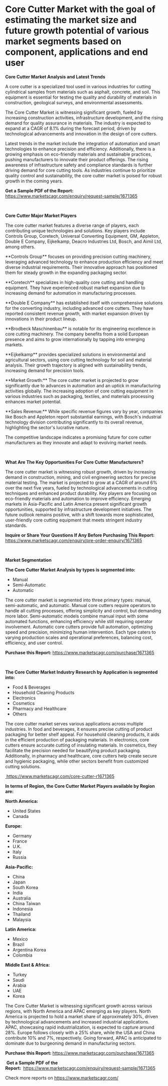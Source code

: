 <p><h1>Core Cutter Market with the goal of estimating the market size and future growth potential of various market segments based on component, applications and end user</h1></p><p><strong>Core Cutter Market Analysis and Latest Trends</strong></p>
<p><p>A core cutter is a specialized tool used in various industries for cutting cylindrical samples from materials such as asphalt, concrete, and soil. This equipment is essential for testing the quality and durability of materials in construction, geological surveys, and environmental assessments. </p><p>The Core Cutter Market is witnessing significant growth, fueled by increasing construction activities, infrastructure development, and the rising demand for quality assurance in materials. The industry is expected to expand at a CAGR of 8.1% during the forecast period, driven by technological advancements and innovation in the design of core cutters. </p><p>Latest trends in the market include the integration of automation and smart technologies to enhance precision and efficiency. Additionally, there is a growing emphasis on eco-friendly materials and sustainable practices, pushing manufacturers to innovate their product offerings. The rising awareness of infrastructure safety and compliance standards is further driving demand for core cutting tools. As industries continue to prioritize quality control and sustainability, the core cutter market is poised for robust growth in the coming years.</p></p>
<p><strong>Get a Sample PDF of the Report:&nbsp;</strong> <a href="https://www.marketscagr.com/enquiry/request-sample/1671365?utm_campaign=1886&utm_medium=2&utm_source=Github&utm_content=ia&utm_term=28122024&utm_id=core-cutter">https://www.marketscagr.com/enquiry/request-sample/1671365</a></p>
<p>&nbsp;</p>
<p><strong>Core Cutter Major Market Players</strong></p>
<p><p>The core cutter market features a diverse range of players, each contributing unique technologies and solutions. Key players include Controls Group, Coretech, Universal Converting Equipment, GM, Appleton, Double E Company, Eijkelkamp, Deacro Industries Ltd, Bosch, and Aimil Ltd, among others.</p><p>**Controls Group** focuses on providing precision cutting machinery, leveraging advanced technology to enhance production efficiency and meet diverse industrial requirements. Their innovative approach has positioned them for steady growth in the expanding packaging sector.</p><p>**Coretech** specializes in high-quality core cutting and handling equipment. They have experienced robust market expansion due to increasing demand for automation in manufacturing processes. </p><p>**Double E Company** has established itself with comprehensive solutions for the converting industry, including advanced core cutters. They have reported consistent revenue growth, with market expansion driven by innovations in their product lineup.</p><p>**Brodbeck Maschinenbau** is notable for its engineering excellence in core cutting machinery. The company benefits from a solid European presence and aims to grow internationally by tapping into emerging markets.</p><p>**Eijkelkamp** provides specialized solutions in environmental and agricultural sectors, using core cutting technology for soil and material analysis. Their growth trajectory is aligned with sustainability trends, increasing demand for precision tools.</p><p>**Market Growth:** The core cutter market is projected to grow significantly due to advances in automation and an uptick in manufacturing activities globally. The increasing adoption of core cutting equipment in various industries such as packaging, textiles, and materials processing enhances market potential.</p><p>**Sales Revenue:** While specific revenue figures vary by year, companies like Bosch and Appleton report substantial earnings, with Bosch's industrial technology division contributing significantly to its overall revenue, highlighting the sector's lucrative nature. </p><p>The competitive landscape indicates a promising future for core cutter manufacturers as they innovate and adapt to evolving market needs.</p></p>
<p>&nbsp;</p>
<p><strong>What Are The Key Opportunities For Core Cutter Manufacturers?</strong></p>
<p><p>The core cutter market is witnessing robust growth, driven by increasing demand in construction, mining, and civil engineering sectors for precise material testing. The market is projected to grow at a CAGR of around 6% over the next five years, fueled by technological advancements in cutting techniques and enhanced product durability. Key players are focusing on eco-friendly materials and automation to improve efficiency. Emerging markets in Asia-Pacific and Latin America present significant growth opportunities, supported by infrastructure development initiatives. The future outlook remains positive, with a shift towards more sophisticated, user-friendly core cutting equipment that meets stringent industry standards.</p></p>
<p><strong>Inquire or Share Your Questions If Any Before Purchasing This Report:</strong> <a href="https://www.marketscagr.com/enquiry/pre-order-enquiry/1671365?utm_campaign=1886&utm_medium=2&utm_source=Github&utm_content=ia&utm_term=28122024&utm_id=core-cutter">https://www.marketscagr.com/enquiry/pre-order-enquiry/1671365</a></p>
<p>&nbsp;</p>
<p><strong>Market Segmentation</strong></p>
<p><strong>The Core Cutter Market Analysis by types is segmented into:</strong></p>
<p><ul><li>Manual</li><li>Semi-Automatic</li><li>Automatic</li></ul></p>
<p><p>The core cutter market is segmented into three primary types: manual, semi-automatic, and automatic. Manual core cutters require operators to handle all cutting processes, offering simplicity and control, but demanding more labor. Semi-automatic models combine manual input with some automated functions, enhancing efficiency while still requiring operator involvement. Automatic core cutters provide full automation, optimizing speed and precision, minimizing human intervention. Each type caters to varying production scales and operational preferences, balancing cost, efficiency, and user control.</p></p>
<p><strong>Purchase this Report:&nbsp;</strong><a href="https://www.marketscagr.com/purchase/1671365?utm_campaign=1886&utm_medium=2&utm_source=Github&utm_content=ia&utm_term=28122024&utm_id=core-cutter">https://www.marketscagr.com/purchase/1671365</a></p>
<p>&nbsp;</p>
<p><strong>The Core Cutter Market Industry Research by Application is segmented into:</strong></p>
<p><ul><li>Food & Beverages</li><li>Household Cleaning Products</li><li>Electronics</li><li>Cosmetics</li><li>Pharmacy and Healthcare</li><li>Others</li></ul></p>
<p><p>The core cutter market serves various applications across multiple industries. In food and beverages, it ensures precise cutting of product packaging for better shelf appeal. For household cleaning products, it aids in the efficient production of packaging materials. In electronics, core cutters ensure accurate cutting of insulating materials. In cosmetics, they facilitate the precision needed for beautifying product packaging. Additionally, in pharmacy and healthcare, core cutters help create secure and hygienic packaging, while other sectors benefit from customized cutting solutions.</p></p>
<p><a href="https://www.marketscagr.com/core-cutter-r1671365?utm_campaign=1886&utm_medium=2&utm_source=Github&utm_content=ia&utm_term=28122024&utm_id=core-cutter">&nbsp;https://www.marketscagr.com/core-cutter-r1671365</a></p>
<p><strong>In terms of Region, the Core Cutter Market Players available by Region are:</strong></p>
<p>
    <p> <strong> North America: </strong>
        <ul>
            <li>United States</li>
            <li>Canada</li>
        </ul>
        </p> 
    <p> <strong> Europe: </strong>
        <ul>
            <li>Germany</li>
            <li>France</li>
            <li>U.K.</li>
            <li>Italy</li>
            <li>Russia</li>
        </ul>
        </p> 
    <p> <strong> Asia-Pacific: </strong>
        <ul>
            <li>China</li>
            <li>Japan</li>
            <li>South Korea</li>
            <li>India</li>
            <li>Australia</li>
            <li>China Taiwan</li>
            <li>Indonesia</li>
            <li>Thailand</li>
            <li>Malaysia</li>
        </ul>
        </p> 
    <p> <strong> Latin America: </strong>
        <ul>
            <li>Mexico</li>
            <li>Brazil</li>
            <li>Argentina Korea</li>
            <li>Colombia</li>
        </ul>
        </p> 
    <p> <strong> Middle East & Africa: </strong>
        <ul>
            <li>Turkey</li>
            <li>Saudi</li>
            <li>Arabia</li>
            <li>UAE</li>
            <li>Korea</li>
        </ul>
    </p>
    </p>
<p><p>The Core Cutter Market is witnessing significant growth across various regions, with North America and APAC emerging as key players. North America is projected to hold a market share of approximately 30%, driven by technological advancements and increased industrial applications. APAC, showcasing rapid industrialization, is expected to capture around 28%. Europe follows closely with a 25% share, while the USA and China contribute 10% and 7%, respectively. Going forward, APAC is anticipated to dominate due to burgeoning demand in manufacturing sectors.</p></p>
<p><strong>Purchase this Report: </strong><a href="https://www.marketscagr.com/purchase/1671365?utm_campaign=1886&utm_medium=2&utm_source=Github&utm_content=ia&utm_term=28122024&utm_id=core-cutter">https://www.marketscagr.com/purchase/1671365</a></p>
<p>&nbsp;<strong>Get a Sample PDF of the Report:&nbsp;&nbsp;</strong><a href="https://www.marketscagr.com/enquiry/request-sample/1671365?utm_campaign=1886&utm_medium=2&utm_source=Github&utm_content=ia&utm_term=28122024&utm_id=core-cutter">https://www.marketscagr.com/enquiry/request-sample/1671365</a></p>
<p><strong></strong></p>
<p>Check more reports on <a href="https://www.marketscagr.com/?utm_campaign=1886&utm_medium=2&utm_source=Github&utm_content=ia&utm_term=28122024&utm_id=core-cutter">https://www.marketscagr.com/</a></p>